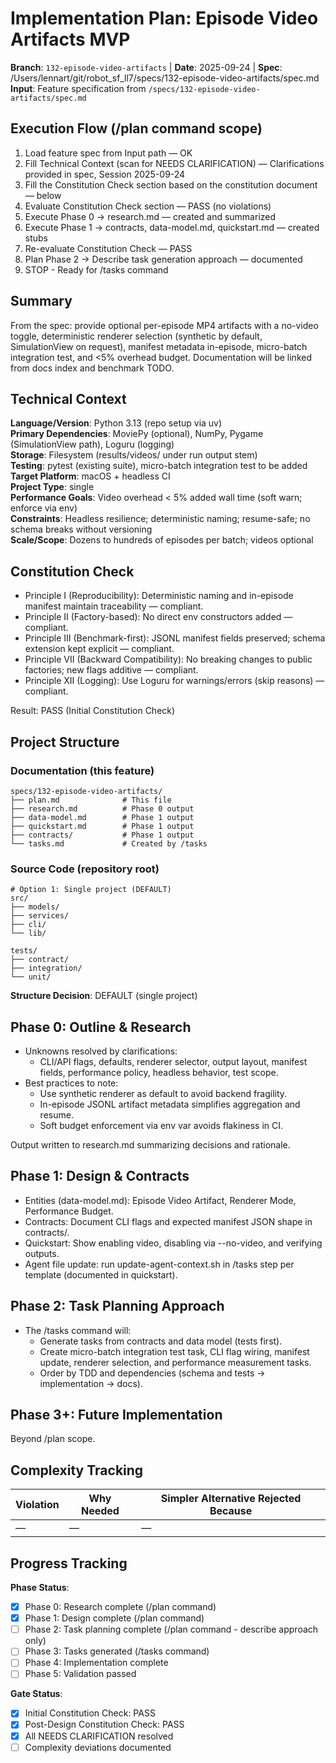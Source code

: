 # Implementation Plan: Episode Video Artifacts MVP

**Branch**: `132-episode-video-artifacts` | **Date**: 2025-09-24 | **Spec**: /Users/lennart/git/robot_sf_ll7/specs/132-episode-video-artifacts/spec.md
**Input**: Feature specification from `/specs/132-episode-video-artifacts/spec.md`

## Execution Flow (/plan command scope)

1. Load feature spec from Input path — OK
2. Fill Technical Context (scan for NEEDS CLARIFICATION) — Clarifications provided in spec, Session 2025-09-24
3. Fill the Constitution Check section based on the constitution document — below
4. Evaluate Constitution Check section — PASS (no violations)
5. Execute Phase 0 → research.md — created and summarized
6. Execute Phase 1 → contracts, data-model.md, quickstart.md — created stubs
7. Re-evaluate Constitution Check — PASS
8. Plan Phase 2 → Describe task generation approach — documented
9. STOP - Ready for /tasks command

## Summary
From the spec: provide optional per-episode MP4 artifacts with a no-video toggle, deterministic renderer selection (synthetic by default, SimulationView on request), manifest metadata in-episode, micro-batch integration test, and <5% overhead budget. Documentation will be linked from docs index and benchmark TODO.

## Technical Context
**Language/Version**: Python 3.13 (repo setup via uv)  
**Primary Dependencies**: MoviePy (optional), NumPy, Pygame (SimulationView path), Loguru (logging)  
**Storage**: Filesystem (results/videos/ under run output stem)  
**Testing**: pytest (existing suite), micro-batch integration test to be added  
**Target Platform**: macOS + headless CI  
**Project Type**: single  
**Performance Goals**: Video overhead < 5% added wall time (soft warn; enforce via env)  
**Constraints**: Headless resilience; deterministic naming; resume-safe; no schema breaks without versioning  
**Scale/Scope**: Dozens to hundreds of episodes per batch; videos optional

## Constitution Check
- Principle I (Reproducibility): Deterministic naming and in-episode manifest maintain traceability — compliant.
- Principle II (Factory-based): No direct env constructors added — compliant.
- Principle III (Benchmark-first): JSONL manifest fields preserved; schema extension kept explicit — compliant.
- Principle VII (Backward Compatibility): No breaking changes to public factories; new flags additive — compliant.
- Principle XII (Logging): Use Loguru for warnings/errors (skip reasons) — compliant.

Result: PASS (Initial Constitution Check)

## Project Structure

### Documentation (this feature)
```
specs/132-episode-video-artifacts/
├── plan.md              # This file
├── research.md          # Phase 0 output
├── data-model.md        # Phase 1 output
├── quickstart.md        # Phase 1 output
├── contracts/           # Phase 1 output
└── tasks.md             # Created by /tasks
```

### Source Code (repository root)
```
# Option 1: Single project (DEFAULT)
src/
├── models/
├── services/
├── cli/
└── lib/

tests/
├── contract/
├── integration/
└── unit/
```

**Structure Decision**: DEFAULT (single project)

## Phase 0: Outline & Research
- Unknowns resolved by clarifications:
  - CLI/API flags, defaults, renderer selector, output layout, manifest fields, performance policy, headless behavior, test scope.
- Best practices to note:
  - Use synthetic renderer as default to avoid backend fragility.
  - In-episode JSONL artifact metadata simplifies aggregation and resume.
  - Soft budget enforcement via env var avoids flakiness in CI.

Output written to research.md summarizing decisions and rationale.

## Phase 1: Design & Contracts
- Entities (data-model.md): Episode Video Artifact, Renderer Mode, Performance Budget.
- Contracts: Document CLI flags and expected manifest JSON shape in contracts/.
- Quickstart: Show enabling video, disabling via --no-video, and verifying outputs.
- Agent file update: run update-agent-context.sh in /tasks step per template (documented in quickstart).

## Phase 2: Task Planning Approach
- The /tasks command will:
  - Generate tasks from contracts and data model (tests first).
  - Create micro-batch integration test task, CLI flag wiring, manifest update, renderer selection, and performance measurement tasks.
  - Order by TDD and dependencies (schema and tests → implementation → docs).

## Phase 3+: Future Implementation
Beyond /plan scope.

## Complexity Tracking
| Violation | Why Needed | Simpler Alternative Rejected Because |
|-----------|------------|--------------------------------------|
| — | — | — |

## Progress Tracking
**Phase Status**:
- [x] Phase 0: Research complete (/plan command)
- [x] Phase 1: Design complete (/plan command)
- [ ] Phase 2: Task planning complete (/plan command - describe approach only)
- [ ] Phase 3: Tasks generated (/tasks command)
- [ ] Phase 4: Implementation complete
- [ ] Phase 5: Validation passed

**Gate Status**:
- [x] Initial Constitution Check: PASS
- [x] Post-Design Constitution Check: PASS
- [x] All NEEDS CLARIFICATION resolved
- [ ] Complexity deviations documented
